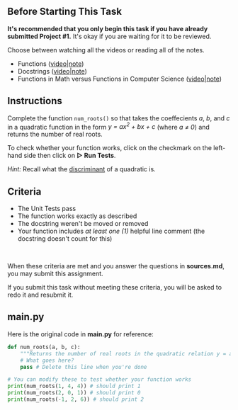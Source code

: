 ## Before Starting This Task

**It's recommended that you only begin this task if you have already submitted Project #1.** It's okay if you are waiting for it to be reviewed.

Choose between watching all the videos or reading all of the notes.

* Functions ([video](https://www.youtube.com/watch?v=MNoJv75pAx8&list=PLVD25niNi0BkyCc47RgZHKnmIh6nsupN7)|[note](https://github.com/Kitchener-Waterloo-Collegiate-and-VS/ICS3U/blob/main/Unit%202/2.01%20Functions.md))
* Docstrings ([video](https://www.youtube.com/watch?v=MgLbOTLN4-M&list=PLVD25niNi0BkyCc47RgZHKnmIh6nsupN7)|[note](https://github.com/Kitchener-Waterloo-Collegiate-and-VS/ICS3U/blob/main/Unit%202/2.02%20Docstrings.md))
* Functions in Math versus Functions in Computer Science ([video](https://www.youtube.com/watch?v=7qz2hsyv658&list=PLVD25niNi0BkyCc47RgZHKnmIh6nsupN7)|[note](https://github.com/Kitchener-Waterloo-Collegiate-and-VS/ICS3U/blob/main/Unit%202/2.03%20Functions%20in%20Math%20versus%20Functions%20in%20Computer%20Science.md))

## Instructions

Complete the function `num_roots()` so that takes the coeffecients *a*, *b*, and *c* in a quadratic function in the form *y = ax<sup>2</sup> + bx + c* (where *a ≠ 0*) and returns the number of real roots.

To check whether your function works, click on the checkmark on the left-hand side then click on **▷ Run Tests**.

*Hint:* Recall what the [discriminant](https://en.wikipedia.org/wiki/Discriminant) of a quadratic is.

## Criteria
* The Unit Tests pass
* The function works exactly as described
* The docstring weren't be moved or removed
* Your function includes *at least one (1)* helpful line comment (the docstring doesn't count for this)

&nbsp;&nbsp;

When these criteria are met and you answer the questions in **sources.md**, you may submit this assignment.

If you submit this task without meeting these criteria, you will be asked to redo it and resubmit it.

## main.py

Here is the original code in **main.py** for reference:

```python
def num_roots(a, b, c):
	"""Returns the number of real roots in the quadratic relation y = ax^2 + bx + c."""
	# What goes here?
	pass # Delete this line when you're done

# You can modify these to test whether your function works
print(num_roots(1, 4, 4)) # should print 1
print(num_roots(2, 0, 1)) # should print 0
print(num_roots(-1, 2, 6)) # should print 2
```
